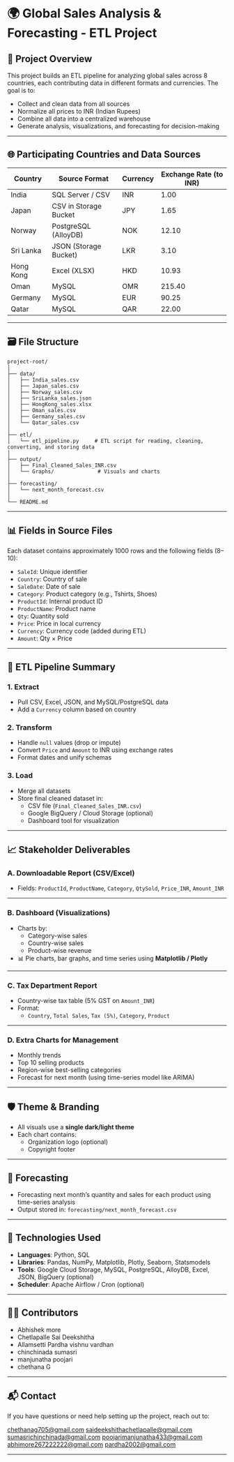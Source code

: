 
# 🌍 Global Sales Analysis & Forecasting - ETL Project

## 🧩 Project Overview

This project builds an ETL pipeline for analyzing global sales across 8 countries, each contributing data in different formats and currencies. The goal is to:

- Collect and clean data from all sources
- Normalize all prices to INR (Indian Rupees)
- Combine all data into a centralized warehouse
- Generate analysis, visualizations, and forecasting for decision-making

---

## 🌐 Participating Countries and Data Sources

| Country      | Source Format              | Currency | Exchange Rate (to INR) |
|--------------|----------------------------|----------|-------------------------|
| India        | SQL Server / CSV           | INR      | 1.00                    |
| Japan        | CSV in Storage Bucket      | JPY      | 1.65                    |
| Norway       | PostgreSQL (AlloyDB)       | NOK      | 12.10                   |
| Sri Lanka    | JSON (Storage Bucket)      | LKR      | 3.10                    |
| Hong Kong    | Excel (XLSX)               | HKD      | 10.93                   |
| Oman         | MySQL                      | OMR      | 215.40                  |
| Germany      | MySQL                      | EUR      | 90.25                   |
| Qatar        | MySQL                      | QAR      | 22.00                   |

---

## 🗃️ File Structure

```
project-root/
│
├── data/
│   ├── India_sales.csv
│   ├── Japan_sales.csv
│   ├── Norway_sales.csv
│   ├── SriLanka_sales.json
│   ├── HongKong_sales.xlsx
│   ├── Oman_sales.csv
│   ├── Germany_sales.csv
│   └── Qatar_sales.csv
│
├── etl/
│   └── etl_pipeline.py     # ETL script for reading, cleaning, converting, and storing data
│
├── output/
│   ├── Final_Cleaned_Sales_INR.csv
│   └── Graphs/              # Visuals and charts
│
├── forecasting/
│   └── next_month_forecast.csv
│
└── README.md
```

---

## 📊 Fields in Source Files

Each dataset contains approximately 1000 rows and the following fields (8–10):

- `SaleId`: Unique identifier
- `Country`: Country of sale
- `SaleDate`: Date of sale
- `Category`: Product category (e.g., Tshirts, Shoes)
- `ProductId`: Internal product ID
- `ProductName`: Product name
- `Qty`: Quantity sold
- `Price`: Price in local currency
- `Currency`: Currency code (added during ETL)
- `Amount`: Qty × Price

---

## 🔁 ETL Pipeline Summary

### 1. **Extract**
- Pull CSV, Excel, JSON, and MySQL/PostgreSQL data
- Add a `Currency` column based on country

### 2. **Transform**
- Handle `null` values (drop or impute)
- Convert `Price` and `Amount` to INR using exchange rates
- Format dates and unify schemas

### 3. **Load**
- Merge all datasets
- Store final cleaned dataset in:
  - CSV file (`Final_Cleaned_Sales_INR.csv`)
  - Google BigQuery / Cloud Storage (optional)
  - Dashboard tool for visualization

---

## 📈 Stakeholder Deliverables

### A. **Downloadable Report (CSV/Excel)**  
- Fields: `ProductId`, `ProductName`, `Category`, `QtySold`, `Price_INR`, `Amount_INR`  

---

### B. **Dashboard (Visualizations)**
- Charts by:
  - Category-wise sales
  - Country-wise sales
  - Product-wise revenue
- 📊 Pie charts, bar graphs, and time series using **Matplotlib / Plotly**

---

### C. **Tax Department Report**
- Country-wise tax table (5% GST on `Amount_INR`)
- Format:
  - `Country`, `Total Sales`, `Tax (5%)`, `Category`, `Product`

---

### D. **Extra Charts for Management**
- Monthly trends
- Top 10 selling products
- Region-wise best-selling categories
- Forecast for next month (using time-series model like ARIMA)

---

## 🛡️ Theme & Branding
- All visuals use a **single dark/light theme**
- Each chart contains:
  - Organization logo (optional)
  - Copyright footer

---

## 📅 Forecasting
- Forecasting next month’s quantity and sales for each product using time-series analysis
- Output stored in: `forecasting/next_month_forecast.csv`

---

## 🧪 Technologies Used

- **Languages**: Python, SQL
- **Libraries**: Pandas, NumPy, Matplotlib, Plotly, Seaborn, Statsmodels
- **Tools**: Google Cloud Storage, MySQL, PostgreSQL, AlloyDB, Excel, JSON, BigQuery (optional)
- **Scheduler**: Apache Airflow / Cron (optional)

---

## 👨‍💼 Contributors

- Abhishek more
- Chetlapalle Sai Deekshitha
- Allamsetti Pardha vishnu vardhan
- chinchinada sumasri
- manjunatha poojari
- chethana G

---

## 📬 Contact

If you have questions or need help setting up the project, reach out to:

chethanag705@gmail.com
saideekshithachetlapalle@gmail.com
sumasrichinchinada@gmail.com
poojarimanjunatha433@gmail.com
abhimore267222222@gmail.com
pardha2002@gmail.com

---
